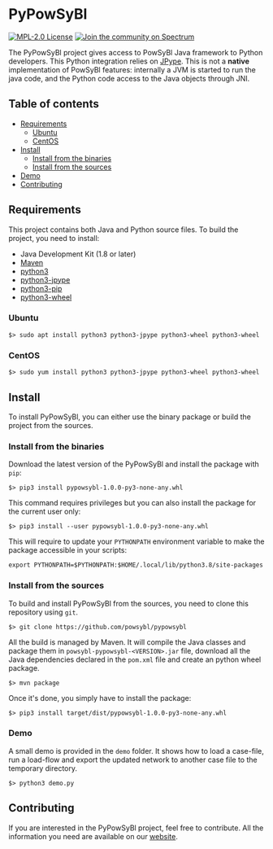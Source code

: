 # PyPowSyBl

[![MPL-2.0 License](https://img.shields.io/badge/license-MPL_2.0-blue.svg)](https://www.mozilla.org/en-US/MPL/2.0/)
[![Join the community on Spectrum](https://withspectrum.github.io/badge/badge.svg)](https://spectrum.chat/powsybl)

The PyPowSyBl project gives access to PowSyBl Java framework to Python developers. This Python integration relies on [JPype](https://github.com/jpype-project/jpype). This is not a **native** implementation of PowSyBl features: internally a JVM is started to run the java code, and the Python code access to the Java objects through JNI. 

## Table of contents
- [Requirements](#requirements)
    - [Ubuntu](#ubuntu-2004)
    - [CentOS](#centos)
- [Install](#install)
    - [Install from the binaries](#install-from-the-binaries)
    - [Install from the sources](#install-from-the-sources)
- [Demo](#demo)
- [Contributing](#contributing)

## Requirements
This project contains both Java and Python source files. To build the project, you need to install:
- Java Development Kit (1.8 or later)
- [Maven](https://maven.apache.org/)
- [python3](https://www.python.org)
- [python3-jpype](https://pypi.org/project/JPype1/)
- [python3-pip](https://pypi.org/project/pip/)
- [python3-wheel](https://pypi.org/project/wheel/)

### Ubuntu
```
$> sudo apt install python3 python3-jpype python3-wheel python3-wheel
```

### CentOS
```
$> sudo yum install python3 python3-jpype python3-wheel python3-wheel
```

## Install
To install PyPowSyBl, you can either use the binary package or build the project from the sources.

### Install from the binaries
Download the latest version of the PyPowSyBl and install the package with `pip`:
```
$> pip3 install pypowsybl-1.0.0-py3-none-any.whl
```

This command requires privileges but you can also install the package for the current user only:
```
$> pip3 install --user pypowsybl-1.0.0-py3-none-any.whl
```
This will require to update your `PYTHONPATH` environment variable to make the package accessible in your scripts:
```
export PYTHONPATH=$PYTHONPATH:$HOME/.local/lib/python3.8/site-packages
```

### Install from the sources
To build and install PyPowSyBl from the sources, you need to clone this repository using `git`.
```
$> git clone https://github.com/powsybl/pypowsybl
```

All the build is managed by Maven. It will compile the Java classes and package them in `powsybl-pypowsybl-<VERSION>.jar` file, download all the Java dependencies declared in the `pom.xml` file and create an python wheel package.
```
$> mvn package
```

Once it's done, you simply have to install the package:
```
$> pip3 install target/dist/pypowsybl-1.0.0-py3-none-any.whl
```

### Demo
A small demo is provided in the `demo` folder. It shows how to load a case-file, run a load-flow and export the updated network to another case file to the temporary directory.
```
$> python3 demo.py
```

## Contributing
If you are interested in the PyPowSyBl project, feel free to contribute. All the information you need are available on our [website](https://www.powsybl.org/pages/contributing/).
